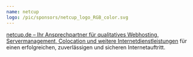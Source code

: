 ```yaml
---
name: netcup
logo: /pic/sponsors/netcup_logo_RGB_color.svg
---
```


[netcup.de – Ihr Ansprechpartner für qualitatives Webhosting, Servermanagement, Colocation und weitere Internetdienstleistungen](https://netcup.de) für einen erfolgreichen, zuverlässigen und sicheren Internetauftritt.
